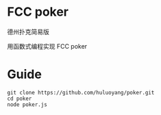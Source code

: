 # FCC poker
德州扑克简易版

用函数式编程实现 FCC poker

# Guide
```
git clone https://github.com/huluoyang/poker.git
cd poker
node poker.js
```
